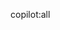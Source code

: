 <!--
Thank you 🙏 for submitting a Pull Request to an Ultralytics 🚀 repo! We want to make contributing as possible. A few tips to get you started:

- Search existing PRs to see if a similar contribution already exists.
- Link this PR to an open Issue to help us understand what bug fix or feature is being implemented.
- Sign the Ultralytics Contributor License Agreement (CLA) by writing the below statement in a PR comment:  
I have read the CLA Document and I sign the CLA

Please see our ✅ [Contributing Guide](https://github.com/ultralytics/ultralytics/blob/master/CONTRIBUTING.md) for more details.

Note that Copilot will summarize this PR below, do not modify the 'copilot:all' line.
-->

copilot:all
